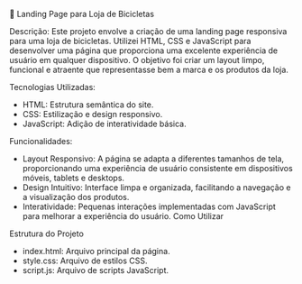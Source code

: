 🚴 Landing Page para Loja de Bicicletas

Descrição:
Este projeto envolve a criação de uma landing page responsiva para uma loja de bicicletas. Utilizei HTML, CSS e JavaScript para desenvolver uma página que proporciona uma excelente experiência de usuário em qualquer dispositivo. O objetivo foi criar um layout limpo, funcional e atraente que representasse bem a marca e os produtos da loja.

Tecnologias Utilizadas:
- HTML: Estrutura semântica do site.
- CSS: Estilização e design responsivo.
- JavaScript: Adição de interatividade básica.

Funcionalidades:
- Layout Responsivo: A página se adapta a diferentes tamanhos de tela, proporcionando uma experiência de usuário consistente em dispositivos móveis, tablets e desktops.
- Design Intuitivo: Interface limpa e organizada, facilitando a navegação e a visualização dos produtos.
- Interatividade: Pequenas interações implementadas com JavaScript para melhorar a experiência do usuário.
Como Utilizar

Estrutura do Projeto
- index.html: Arquivo principal da página.
- style.css: Arquivo de estilos CSS.
- script.js: Arquivo de scripts JavaScript.
